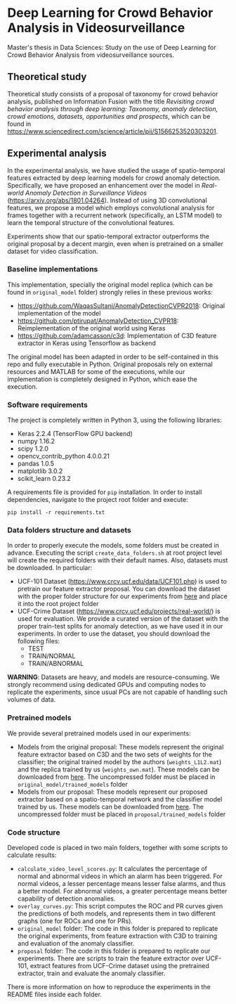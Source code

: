 # Deep Learning for Crowd Behavior Analysis in Videosurveillance

Master's thesis in Data Sciences: Study on the use of Deep Learning
for Crowd Behavior Analysis from videosurveillance
sources.

## Theoretical study

Theoretical study consists of a proposal of taxonomy for crowd
behavior analysis, published on Information Fusion with the title
_Revisiting crowd behavior analysis through deep learning: Taxonomy,
anomaly detection, crowd emotions, datasets, opportunities and
prospects_, which can be found in
https://www.sciencedirect.com/science/article/pii/S1566253520303201.

## Experimental analysis

In the experimental analysis, we have studied the usage of
spatio-temporal features extracted by deep learning models for crowd
anomaly detection. Specifically, we have proposed an enhancement over
the model in _Real-world Anomaly Detection in Surveillance Videos_
(https://arxiv.org/abs/1801.04264). Instead of using 3D convolutional
features, we propose a model which employs convolutional analysis for
frames together with a recurrent network (specifically, an LSTM model)
to learn the temporal structure of the convolutional features.

Experiments show that our spatio-temporal extractor outperforms the
original proposal by a decent margin, even when is pretrained on a
smaller dataset for video classification.

### Baseline implementations

This implementation, specially the original model replica (which
can be found in `original_model` folder) strongly relies in
these previous works:

- https://github.com/WaqasSultani/AnomalyDetectionCVPR2018: Original
  implementation of the model
- https://github.com/ptirupat/AnomalyDetection_CVPR18: Reimplementation
  of the original world using Keras
- https://github.com/adamcasson/c3d: Implementation of C3D feature
  extractor in Keras using Tensorflow as backend

The original model has been adapted in order to be self-contained in
this repo and fully executable in Python. Original proposals rely on
external resources and MATLAB for some of the executions, while our
implementation is completely designed in Python, which ease the
execution.

### Software requirements

The project is completely written in Python 3, using the following
libraries:

- Keras 2.2.4 (TensorFlow GPU backend)
- numpy 1.16.2
- scipy 1.2.0
- opencv_contrib_python 4.0.0.21
- pandas 1.0.5
- matplotlib 3.0.2
- scikit_learn 0.23.2

A requirements file is provided for `pip` installation. In order to
install dependencies, navigate to the project root folder and execute:

``` shell
pip install -r requirements.txt
```

### Data folders structure and datasets

In order to properly execute the models, some folders must be created
in advance. Executing the script `create_data_folders.sh` at root
project level will create the required folders with their default
names. Also, datasets must be downloaded. In particular:

- UCF-101 Dataset (https://www.crcv.ucf.edu/data/UCF101.php) is used
  to pretrain our feature extractor proposal. You can download the
  dataset with the proper folder structure for our experiments from
  [here](https://drive.google.com/file/d/1R2E9WjQS8c48S2z7mNTT8Gc1H1z2mnqP/view?usp=sharing)
  and place it into the root project folder
- UCF-Crime Dataset (https://www.crcv.ucf.edu/projects/real-world/) is
  used for evaluation. We provide a curated version of the dataset
  with the proper train-test splits for anomaly detection, as we have
  used it in our experiments. In order to use the dataset, you should
  download the following files:
  - TEST
  - TRAIN/NORMAL
  - TRAIN/ABNORMAL

**WARNING**: Datasets are heavy, and models are resource-consuming.
We strongly recommend using dedicated GPUs and computing nodes to
replicate the experiments, since usual PCs are not capable of handling
such volumes of data.

### Pretrained models

We provide several pretrained models used in our experiments:

- Models from the original proposal: These models represent the
  original feature extractor based on C3D and the two sets of weights
  for the classifier; the original trained model by the authors
  (`weights_L1L2.mat`) and the replica trained by us
  (`weights_own.mat`). These models can be downloaded from
  [here](https://drive.google.com/file/d/1s3qBXLZzMGAsmG8U0YTJJ4NOOK3KBakl/view?usp=sharing).
  The uncompressed folder must be placed in
  `original_model/trained_models` folder
- Models from our proposal: These models represent our proposed
  extractor based on a spatio-temporal network and the classifier
  model trained by us. These models can be downloaded from
  [here](https://drive.google.com/file/d/1XJ8DLRSHowEA3JB2xAUQGOzTo1y0ofQj/view?usp=sharing).
  The uncompressed folder must be placed in `proposal/trained_models`
  folder

### Code structure

Developed code is placed in two main folders, together with some
scripts to calculate results:

- `calculate_video_level_scores.py`: It calculates the percentage of
  normal and abnormal videos in which an alarm has been triggered. For
  normal videos, a lesser percentage means lesser false alarms, and
  thus a better model. For abnormal videos, a greater percentage means
  better capability of detection anomalies.
- `overlay_curves.py`: This script computes the ROC and PR curves
  given the predictions of both models, and represents them in two
  different graphs (one for ROCs and one for PRs).
- `original_model` folder: The code in this folder is prepared to
  replicate the original experiments, from feature extraction with C3D
  to training and evaluation of the anomaly classifier.
- `proposal` folder: The code in this folder is prepared to replicate
  our experiments. There are scripts to train the feature extractor
  over UCF-101, extract features from UCF-Crime dataset using the
  pretrained extractor, train and evaluate the anomaly classifier.

There is more information on how to reproduce the experiments in the
README files inside each folder.
